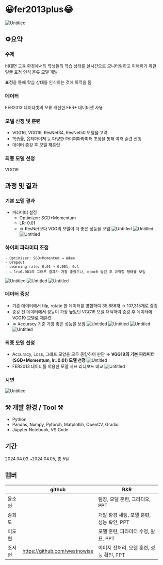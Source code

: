 # 😀fer2013plus😂
![Untitled](https://github.com/westnowise/fer2013plus/assets/98007431/c07aba3a-13de-4c9c-a086-f058884a0aac)

## ⚙️요약
### 주제
비대면 교육 환경에서의 학생들의 학습 상태를 실시간으로 모니터링하고 이해하기 위한 얼굴 표정 인식 분류 모델 개발

표정을 통해 학습 상태를 인식하는 것에 목적을 둠

### 데이터 
FER2013 데이터셋의 오류 개선한 FER+ 데이터셋 사용

### 모델 선정 및 훈련
- VGG16, VGG19, ResNet34, ResNet50 모델을 고려
- 학습률, 옵티마이저 등 다양한 하이퍼파라미터 조정을 통해 여러 훈련 진행
- 데이터 증강 후 모델 재훈련

### 최종 모델 선정
VGG19

## 과정 및 결과
### 기본 모델 결과
- 파라미터 설정
    - Optimizer: SGD+Momentum
    - LR: 0.01
    - ⇒ ResNet보다 VGG의 모델이 더 좋은 성능을 보임
![Untitled](https://prod-files-secure.s3.us-west-2.amazonaws.com/97fb822e-b52f-496f-9213-da9a8b169502/97a160f8-79b4-4904-b833-791bbc82aad9)
![Untitled](https://prod-files-secure.s3.us-west-2.amazonaws.com/97fb822e-b52f-496f-9213-da9a8b169502/62cf3f9a-38c4-4314-bf4e-efebde63f8a3/Untitled.png)
![Untitled](https://prod-files-secure.s3.us-west-2.amazonaws.com/97fb822e-b52f-496f-9213-da9a8b169502/655e34cb-e349-4aad-83df-afeb19fdbf09/Untitled.png)

### 하이퍼 파라미터 조정
    - Optimizer: SGD+Momentum → Adam
    - Dropout
    - Learning rate: 0.01 → 0.001, 0.1
    - ⇒ lr=0.001의 그래프 결과가 가장 좋았으나, epoch 늘린 후 과적합 형태를 보임
![Untitled](https://prod-files-secure.s3.us-west-2.amazonaws.com/97fb822e-b52f-496f-9213-da9a8b169502/0213c40e-d309-4795-a0e3-ab2bb36a65ff/Untitled.png)
![Untitled](https://prod-files-secure.s3.us-west-2.amazonaws.com/97fb822e-b52f-496f-9213-da9a8b169502/c935a316-a499-450f-9a46-cd6950cd293b/Untitled.png)
![Untitled](https://prod-files-secure.s3.us-west-2.amazonaws.com/97fb822e-b52f-496f-9213-da9a8b169502/1b065b74-3369-4880-857e-ef0d03dee18d/Untitled.png)

### 데이터 증강
- 기존 데이터에서 filp, rotate 한 데이터를 병합하여 35,886개 → 107,315개로 증강
- 증강 전 데이터에서 성능이 가장 높았던 VGG19 모델 채택하여 증강 후 데이터에 VGG19 모델로 재훈련
- ⇒ Accuracy 기준 가장 좋은 성능을 보임
![Untitled](https://prod-files-secure.s3.us-west-2.amazonaws.com/97fb822e-b52f-496f-9213-da9a8b169502/63f9106a-b12e-4a11-9113-88ed1d2887ce/Untitled.png)
![Untitled](https://prod-files-secure.s3.us-west-2.amazonaws.com/97fb822e-b52f-496f-9213-da9a8b169502/43482a58-efab-43ad-a9cf-9f76033e89f5/Untitled.png)
![Untitled](https://prod-files-secure.s3.us-west-2.amazonaws.com/97fb822e-b52f-496f-9213-da9a8b169502/75236e4e-9e8d-40a0-9ef4-4cdc3d939c62/Untitled.png)
![Untitled](https://prod-files-secure.s3.us-west-2.amazonaws.com/97fb822e-b52f-496f-9213-da9a8b169502/2af939fb-b1f7-4a12-a39a-2a29d25960be/Untitled.png)

### 최종 모델 선정
- Accuracy, Loss, 그래프 모양을 모두 종합하여 판단
  ⇒ **VGG19의 기본 파라미터(SGD+Momentum, lr=0.01) 모델 선정**
  ![Untitled](https://prod-files-secure.s3.us-west-2.amazonaws.com/97fb822e-b52f-496f-9213-da9a8b169502/327fed9e-de53-4540-aa2a-296b5b89c41d/Untitled.png)
- FER2013 데이터를 이용한 모델 지표 리더보드 비교
  ![Untitled](https://prod-files-secure.s3.us-west-2.amazonaws.com/97fb822e-b52f-496f-9213-da9a8b169502/29dea121-889c-4678-baaa-246c79f802f0/Untitled.png)

### 시연
![Untitled](https://prod-files-secure.s3.us-west-2.amazonaws.com/97fb822e-b52f-496f-9213-da9a8b169502/991cda00-d013-488a-9f42-622bbfb0bc6a/Untitled.png)

## ⚒️ 개발 환경 / Tool ⚒️
- Python
- Pandas, Numpy, Pytorch, Matplotlib, OpenCV, Gradio
- Jupyter Notebook, VS Code


## 기간
2024.04.03.~2024.04.05, 총 5일

## 멤버 
|               | github                             | R&R |
| ------------- | ---------------------------------- | -------|
| 윤소현 |    | 팀장, 모델 훈련, 그라디오, PPT  |
| 송희도      | |     개발 환경 세팅, 모델 훈련, 성능 확인, PPT   |
| 이도현  |    |모델 훈련, 파라미터 수정, 발표, PPT|
| 조서현      |   https://github.com/westnowise      |이미지 전처리, 모델 훈련, 성능 확인, PPT|
